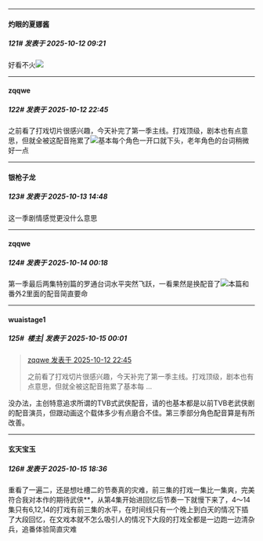 ﻿
*****

####  灼眼的夏娜酱  
##### 121#       发表于 2025-10-12 09:21

好看不火<img src="https://static.stage1st.com/image/smiley/face2017/138.png" referrerpolicy="no-referrer">


*****

####  zqqwe  
##### 122#       发表于 2025-10-12 22:45

之前看了打戏切片很感兴趣，今天补完了第一季主线。打戏顶级，剧本也有点意思，但就全被这配音拖累了<img src="https://static.stage1st.com/image/smiley/face2017/217.gif" referrerpolicy="no-referrer">基本每个角色一开口就下头，老年角色的台词稍微好一点


*****

####  银枪子龙  
##### 123#       发表于 2025-10-13 14:48

这一季剧情感觉更没什么意思


*****

####  zqqwe  
##### 124#       发表于 2025-10-14 00:18

第一季最后两集特别篇的罗通台词水平突然飞跃，一看果然是换配音了<img src="https://static.stage1st.com/image/smiley/face2017/053.png" referrerpolicy="no-referrer">本篇和番外2里面的配音简直要命


*****

####  wuaistage1  
##### 125#         楼主| 发表于 2025-10-15 00:01

<blockquote><a href="httphttps://stage1st.com/2b/forum.php?mod=redirect&amp;goto=findpost&amp;pid=68560962&amp;ptid=2163041" target="_blank">zqqwe 发表于 2025-10-12 22:45</a>

之前看了打戏切片很感兴趣，今天补完了第一季主线。打戏顶级，剧本也有点意思，但就全被这配音拖累了基本每 ...</blockquote>
没办法，主创特意追求所谓的TVB式武侠配音，请的也基本都是以前TVB老武侠剧的配音演员，但跟动画这个载体多少有点磨合不佳。第三季部分角色配音算是有所改善。


*****

####  玄天宝玉  
##### 126#       发表于 2025-10-15 18:36

重看了一遍二，还是想吐槽二的节奏真的灾难，前三集的打戏一集比一集爽，完美符合我对本作的期待武侠**，从第4集开始进回忆后节奏一下就慢下来了，4～14集只有6,12,14的打戏有前三集的水平，在时间线只有一个晚上到白天的情况下插了大段回忆，在文戏本就不怎么吸引人的情况下大段的打戏全都是一边跑一边清杂兵，追番体验简直灾难

